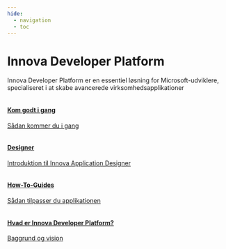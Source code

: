 ```yaml
---
hide:
  - navigation
  - toc
---
```

# Innova Developer Platform

Innova Developer Platform er en essentiel løsning for Microsoft-udviklere, specialiseret i at skabe avancerede virksomhedsapplikationer

<div class="row">
    <div class="column">
        <a href="gettingstarted/visualstudio/">
            <div class="card">
                <div class="container">
                    <h4><b>Kom godt i gang</b></h4>
                    <p>Sådan kommer du i gang</p>
                </div>
            </div>
        </a>
    </div>
        <div class="column"> 
        <a href="guide/elements/designer/">
            <div class="card">
                <div class="container">
                    <h4><b>Designer</b></h4>
                    <p>Introduktion til Innova Application Designer</p>
                </div>
            </div>
        </a>
    </div>
</div>

<div class="row">
    <div class="column">
        <a href="tutorials/">
            <div class="card">
                <div class="container">
                    <h4><b>How-To-Guides</b></h4>
                    <p>Sådan tilpasser du applikationen</p>
                </div>
            </div>
        </a>
    </div>
        <div class="column"> 
        <a href="guide/need">
            <div class="card">
                <div class="container">
                <p></p>
                    <h4><b>Hvad er Innova Developer Platform?</b></h4>
                    <p>Baggrund og vision</p>
                </div>
            </div>
        </a>
    </div>
</div>
